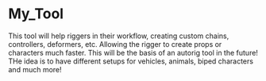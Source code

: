 # My_Tool

This tool will help riggers in their workflow, creating custom chains, controllers, deformers, etc. Allowing the rigger to create props or characters much faster. This will be the basis of an autorig tool in the future! THe idea is to have different setups for vehicles, animals, biped characters and much more! 
